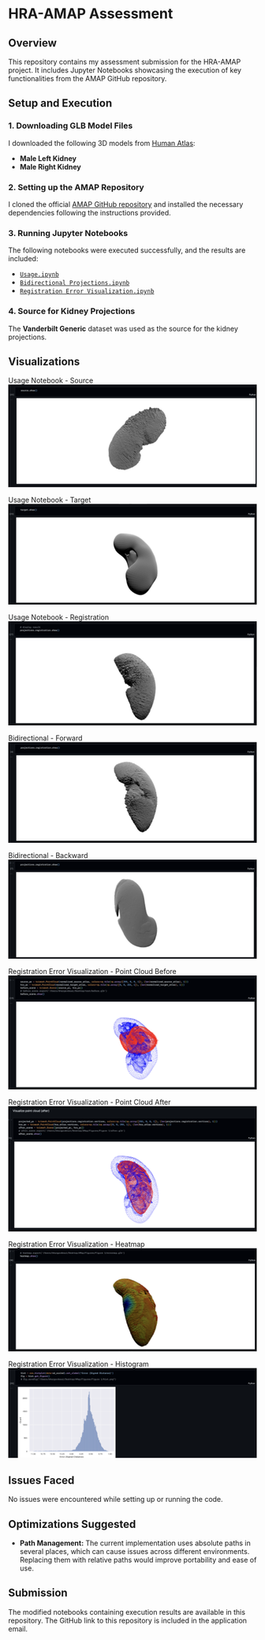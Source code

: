 # HRA-AMAP Assessment

## Overview
This repository contains my assessment submission for the HRA-AMAP project. It includes Jupyter Notebooks showcasing the execution of key functionalities from the AMAP GitHub repository.

## Setup and Execution

### 1. Downloading GLB Model Files
I downloaded the following 3D models from [Human Atlas](https://humanatlas.io/3d-reference-library?version=2.2&organ=All%20Organs):
- **Male Left Kidney**
- **Male Right Kidney**

### 2. Setting up the AMAP Repository
I cloned the official [AMAP GitHub repository](https://github.com/cns-iu/hra-amap) and installed the necessary dependencies following the instructions provided.

### 3. Running Jupyter Notebooks
The following notebooks were executed successfully, and the results are included:
- [`Usage.ipynb`](notebooks/Usage.ipynb)
- [`Bidirectional Projections.ipynb`](notebooks/Bidirectional%20Projections.ipynb)
- [`Registration Error Visualization.ipynb`](notebooks/Registration%20Error%20Visualization.ipynb)

### 4. Source for Kidney Projections
The **Vanderbilt Generic** dataset was used as the source for the kidney projections.

## Visualizations
Usage Notebook - Source
![Usage Notebook - Source](viz/usage-source.png)

Usage Notebook - Target
![Usage Notebook - Target](viz/usage-target.png)

Usage Notebook - Registration
![Usage Notebook - Registration](viz/usage-registration.png)

Bidirectional - Forward
![Bidirectional - Forward](viz/bidirectional-forward.png)

Bidirectional - Backward
![Bidirectional - Backward](viz/bidirectional-backward.png)

Registration Error Visualization - Point Cloud Before
![Registration Error Visualization - Point Cloud Before](viz/registration-error-viz-point-cloud-before.png)

Registration Error Visualization - Point Cloud After
![Registration Error Visualization - Point Cloud After](viz/registration-error-viz-point-cloud-after.png)

Registration Error Visualization - Heatmap
![Registration Error Visualization - Heatmap](viz/registration-error-viz-heatmap.png)

Registration Error Visualization - Histogram
![Registration Error Visualization - Histogram](viz/registration-error-viz-histogram.png)

## Issues Faced
No issues were encountered while setting up or running the code.

## Optimizations Suggested
- **Path Management:** The current implementation uses absolute paths in several places, which can cause issues across different environments. Replacing them with relative paths would improve portability and ease of use.

## Submission
The modified notebooks containing execution results are available in this repository. The GitHub link to this repository is included in the application email.